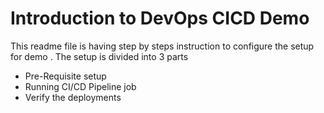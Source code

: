 # Introduction to DevOps CICD Demo
This readme file is having step by steps instruction to configure the setup for demo . The setup is divided into 3 parts 
* Pre-Requisite setup
* Running CI/CD Pipeline job
* Verify the deployments


